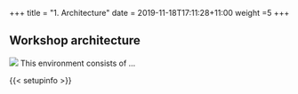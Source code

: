+++
title = "1. Architecture"
date = 2019-11-18T17:11:28+11:00
weight =5
+++

## Workshop architecture
![](/images/module-template/sec-arch.png)
This environment consists of ...

{{< setupinfo >}}

